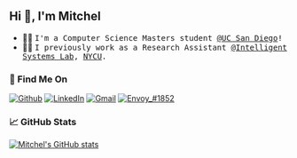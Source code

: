 ## Hi 👋, I'm Mitchel

- 🧜‍♂️ <samp>I'm a Computer Science Masters student [@UC San Diego](https://ucsd.edu/)!</samp>
- 🧑‍💻 <samp>I previously work as a Research Assistant [@Intelligent Systems Lab](https://github.com/Intelligent-Systems-Lab), [NYCU](https://en.nycu.edu.tw/).</samp>
<!--- 💡 <samp>I previously worked on the deployment of 5G Multi-access Edge Computing with [free5GC](https://github.com/free5gc/free5gc) for edge Federated Learning. I also developed the [ETSI Open Source MANO](https://osm.etsi.org/) for Virtualized Network Function management.</samp>-->

### 🤩 Find Me On

<a href="https://github.com/MitchelHsu" target="_blank"><img alt="Github" src="https://img.shields.io/badge/GitHub-%2312100E.svg?&style=for-the-badge&logo=Github&logoColor=white" /></a>
<a href="https://www.linkedin.com/in/mitchel-hsu-72b4121ab/" target="_blank"><img alt="LinkedIn" src="https://img.shields.io/badge/linkedin-%230077B5.svg?&style=for-the-badge&logo=linkedin&logoColor=white" /></a>
<a href="mailto:mih022@ucsd.edu" target="_blank"><img alt="Gmail" src="https://img.shields.io/badge/Gmail-D14836?style=for-the-badge&logo=gmail&logoColor=white" /></a>
<a href="https://discordapp.com/users/1077046698804777081"><img src="https://img.shields.io/badge/Discord-7289DA?style=for-the-badge&logo=discord&logoColor=white" alt="Envoy_#1852" ></a>

### 📈 GitHub Stats

[![Mitchel's GitHub stats](https://github-readme-stats-4vol.vercel.app/api?username=MitchelHsu&show_icons=true&rank_icon=github)](https://github.com/MitchelHsu/github-readme-stats)

<!--
![Top Langs](https://github-readme-stats-mitchelhsu.vercel.app/api/top-langs/?username=MitchelHsu&layout=donut)

**MitchelHsu/MitchelHsu** is a ✨ _special_ ✨ repository because its `README.md` (this file) appears on your GitHub profile.

Here are some ideas to get you started:

- 🔭 I’m currently working on ...
- 🌱 I’m currently learning ...
- 👯 I’m looking to collaborate on ...
- 🤔 I’m looking for help with ...
- 💬 Ask me about ...
- 📫 How to reach me: ...
- 😄 Pronouns: ...
- ⚡ Fun fact: ...
-->
